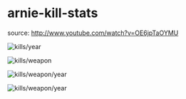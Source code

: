 arnie-kill-stats
================
source: http://www.youtube.com/watch?v=OE6jpTaOYMU

![kills/year](https://raw.github.com/vr000m/arnie-kill-stats/master/graph_year.png "Kills over the years")

![kills/weapon](https://raw.github.com/vr000m/arnie-kill-stats/master/graph_weapon.png "Kills by differnt weapons")

![kills/weapon/year](https://raw.github.com/vr000m/arnie-kill-stats/master/graph_skills_rowstacked.png "Kills by weapon over the years -- Stacked histogram")

![kills/weapon/year](https://raw.github.com/vr000m/arnie-kill-stats/master/graph_skills.png "Kills by weapon over the years -- Histogram")
